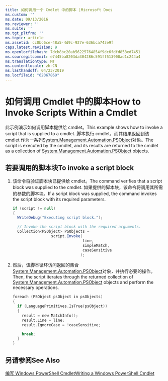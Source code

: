 ```yaml
---
title: 如何调用一个 Cmdlet 中的脚本 |Microsoft Docs
ms.custom: ''
ms.date: 09/13/2016
ms.reviewer: ''
ms.suite: ''
ms.tgt_pltfrm: ''
ms.topic: article
ms.assetid: cc0bc6ce-48a5-4d9c-927e-636bca743e9f
caps.latest.revision: 9
ms.openlocfilehash: 7dcb8bc20ab56225764854f9dc6fdfd858ed7451
ms.sourcegitcommit: e7445ba8203da304286c591ff513900ad1c244a4
ms.translationtype: MT
ms.contentlocale: zh-CN
ms.lasthandoff: 04/23/2019
ms.locfileid: "62067869"
---
```

# <a name="how-to-invoke-scripts-within-a-cmdlet"></a><span data-ttu-id="a87bf-102">如何调用 Cmdlet 中的脚本</span><span class="sxs-lookup"><span data-stu-id="a87bf-102">How to Invoke Scripts Within a Cmdlet</span></span>

<span data-ttu-id="a87bf-103">此示例演示如何调用脚本提供给 cmdlet。</span><span class="sxs-lookup"><span data-stu-id="a87bf-103">This example shows how to invoke a script that is supplied to a cmdlet.</span></span> <span data-ttu-id="a87bf-104">脚本执行 cmdlet，而其结果返回到该 cmdlet 作为一系列[System.Management.Automation.PSObject](/dotnet/api/System.Management.Automation.PSObject)对象。</span><span class="sxs-lookup"><span data-stu-id="a87bf-104">The script is executed by the cmdlet, and its results are returned to the cmdlet as a collection of [System.Management.Automation.PSObject](/dotnet/api/System.Management.Automation.PSObject) objects.</span></span>

## <a name="to-invoke-a-script-block"></a><span data-ttu-id="a87bf-105">若要调用的脚本块</span><span class="sxs-lookup"><span data-stu-id="a87bf-105">To invoke a script block</span></span>

1. <span data-ttu-id="a87bf-106">该命令将验证脚本块已提供给 cmdlet。</span><span class="sxs-lookup"><span data-stu-id="a87bf-106">The command verifies that a script block was supplied to the cmdlet.</span></span> <span data-ttu-id="a87bf-107">如果提供的脚本块，该命令将调用其所需的参数的脚本块。</span><span class="sxs-lookup"><span data-stu-id="a87bf-107">If a script block was supplied, the command invokes the script block with its required parameters.</span></span>

    ```csharp
    if (script != null)
    {
      WriteDebug("Executing script block.");

      // Invoke the script block with the required arguments.
      Collection<PSObject> PSObjects =
                     script.Invoke(
                                   line,
                                   simpleMatch,
                                   caseSensitive
                                  );
    ```

2. <span data-ttu-id="a87bf-108">然后，该脚本循环访问返回的集合[System.Management.Automation.PSObject](/dotnet/api/System.Management.Automation.PSObject)对象，并执行必要的操作。</span><span class="sxs-lookup"><span data-stu-id="a87bf-108">Then, the script iterates through the returned collection of [System.Management.Automation.PSObject](/dotnet/api/System.Management.Automation.PSObject) objects and perform the necessary operations.</span></span>

    ```c
    foreach (PSObject psObject in psObjects)
    {
      if (LanguagePrimitives.IsTrue(psObject))
      {
        result = new MatchInfo();
        result.Line = line;
        result.IgnoreCase = !caseSensitive;

        break;
      }
    }

    ```

## <a name="see-also"></a><span data-ttu-id="a87bf-109">另请参阅</span><span class="sxs-lookup"><span data-stu-id="a87bf-109">See Also</span></span>

[<span data-ttu-id="a87bf-110">编写 Windows PowerShell Cmdlet</span><span class="sxs-lookup"><span data-stu-id="a87bf-110">Writing a Windows PowerShell Cmdlet</span></span>](./writing-a-windows-powershell-cmdlet.md)
